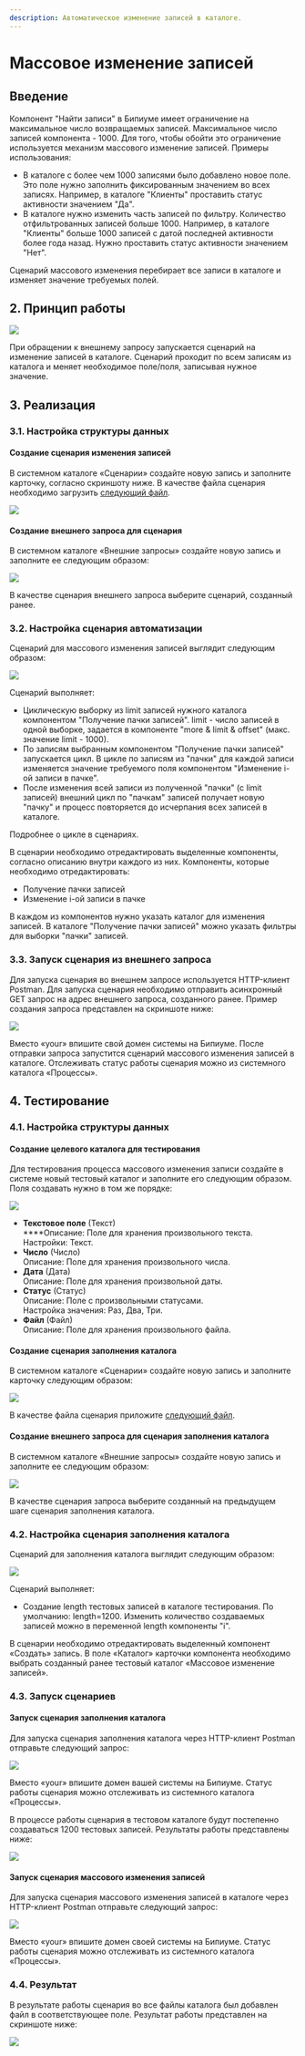 ```yaml
---
description: Автоматическое изменение записей в каталоге.
---
```


# Массовое изменение записей

## **Введение**

Компонент "Найти записи" в Бипиуме имеет ограничение на максимальное число возвращаемых записей. Максимальное число записей компонента - 1000. Для того, чтобы обойти это ограничение используется механизм массового изменение записей. Примеры использования:&#x20;

* В каталоге с более чем 1000 записями было добавлено новое поле. Это поле нужно заполнить фиксированным значением во всех записях. Например, в каталоге "Клиенты" проставить статус активности значением "Да".
* В каталоге нужно изменить часть записей по фильтру. Количество отфильтрованных записей больше 1000. Например, в каталоге "Клиенты" больше 1000 записей с датой последней активности более года назад. Нужно проставить статус активности значением "Нет".

Сценарий массового изменения перебирает все записи в каталоге и изменяет значение требуемых полей.

## 2. Принцип работы

![](../../.gitbook/assets/0.jpg)

При обращении к внешнему запросу запускается сценарий на изменение записей в каталоге. Сценарий проходит по всем записям из каталога и меняет необходимое поле/поля, записывая нужное значение.

## **3. Реализация**

### **3.1. Настройка структуры данных**

#### Создание сценария изменения записей

В системном каталоге «Сценарии» создайте новую запись и заполните карточку, согласно скриншоту ниже. В качестве файла сценария необходимо загрузить [следующий файл](https://drive.google.com/file/d/1fEiPcSiiSp6igwBgxudOrn8MfORwsbO\_/view?usp=sharing).

![](<../../.gitbook/assets/1 (7).png>)

#### Создание внешнего запроса для сценария

В системном каталоге «Внешние запросы» создайте новую запись и заполните ее следующим образом:

![](<../../.gitbook/assets/2 (2).png>)

В качестве сценария внешнего запроса выберите сценарий, созданный ранее.

### **3.2. Настройка сценария автоматизации**

Сценарий для массового изменения записей выглядит следующим образом:

![](<../../.gitbook/assets/3 (8).png>)

Сценарий выполняет:

* Циклическую выборку из limit записей нужного каталога компонентом "Получение пачки записей". limit - число записей в одной выборке, задается в компоненте "more & limit & offset" (макс. значение limit - 1000).
* По записям выбранным компонентом "Получение пачки записей" запускается цикл. В цикле по записям из "пачки" для каждой записи изменяется значение требуемого поля компонентом "Изменение i-ой записи в пачке".
* После изменения всей записи из полученной "пачки" (с limit записей) внешний цикл по "пачкам" записей получает новую "пачку" и процесс повторяется до исчерпания всех записей в каталоге.

Подробнее о цикле в сценариях.

В сценарии необходимо отредактировать выделенные компоненты, согласно описанию внутри каждого из них. Компоненты, которые необходимо отредактировать:

* Получение пачки записей
* Изменение i-ой записи в пачке

В каждом из компонентов нужно указать каталог для изменения записей. В каталоге "Получение пачки записей" можно указать фильтры для выборки "пачки" записей.

### 3.3. Запуск сценария из внешнего запроса

Для запуска сценария во внешнем запросе используется HTTP-клиент Postman. Для запуска сценария необходимо отправить асинхронный GET запрос на адрес внешнего запроса, созданного ранее. Пример создания запроса представлен на скриншоте ниже:

![](<../../.gitbook/assets/4 (1).png>)

Вместо «your» впишите свой домен системы на Бипиуме. После отправки запроса запустится сценарий массового изменения записей в каталоге. Отслеживать статус работы сценария можно из системного каталога «Процессы».

## **4. Тестирование**

### **4.1. Настройка структуры данных**

#### **Создание целевого каталога для тестирования**

Для тестирования процесса массового изменения записи создайте в системе новый тестовый каталог и заполните его следующим образом. Поля создавать нужно в том же порядке:

![](<../../.gitbook/assets/5 (7).png>)

* **Текстовое поле** (Текст)\
  ****Описание: Поле для хранения произвольного текста.\
  Настройки: Текст.
* **Число** (Число)\
  Описание: Поле для хранения произвольного числа.
* **Дата** (Дата)\
  Описание: Поле для хранения произвольной даты.
* **Статус** (Статус)\
  Описание: Поле с произвольными статусами.\
  Настройка значения: Раз, Два, Три.
* **Файл** (Файл)\
  Описание: Поле для хранения произвольного файла.

#### Создание сценария заполнения каталога

В системном каталоге «Сценарии» создайте новую запись и заполните карточку следующим образом:

![](<../../.gitbook/assets/6 (4).png>)

В качестве файла сценария приложите [следующий файл](https://drive.google.com/file/d/1mK6jFu3Xid8dZc5U3w8BqrSajQZwDsPW/view?usp=sharing).

#### **Создание внешнего запроса для сценария заполнения каталога**

В системном каталоге «Внешние запросы» создайте новую запись и заполните ее следующим образом:

![](<../../.gitbook/assets/7 (3).png>)

В качестве сценария запроса выберите созданный на предыдущем шаге сценария заполнения каталога.

### **4.2. Настройка сценария заполнения каталога**

Сценарий для заполнения каталога выглядит следующим образом:

![](<../../.gitbook/assets/8 (3).png>)

Сценарий выполняет:

* Создание length тестовых записей в каталоге тестирования. По умолчанию: length=1200. Изменить количество создаваемых записей можно в переменной length компоненты "i".&#x20;

В сценарии необходимо отредактировать выделенный компонент «Создать» запись. В поле «Каталог» карточки компонента необходимо выбрать созданный ранее тестовый каталог «Массовое изменение записей».

### **4.3. Запуск сценариев**

#### **Запуск сценария заполнения каталога**

Для запуска сценария заполнения каталога через HTTP-клиент Postman отправьте следующий запрос:

![](<../../.gitbook/assets/9 (3).png>)

Вместо «your» впишите домен вашей системы на Бипиуме. Статус работы сценария можно отслеживать из системного каталога «Процессы».

В процессе работы сценария в тестовом каталоге будут постепенно создаваться 1200 тестовых записей. Результаты работы представлены ниже:

![](<../../.gitbook/assets/10 (5).png>)

#### **Запуск сценария массового изменения записей**

Для запуска сценария массового изменения записей в каталоге через HTTP-клиент Postman отправьте следующий запрос:

![](<../../.gitbook/assets/4 (1).png>)

Вместо «your» впишите домен своей системы на Бипиуме. Статус работы сценария можно отслеживать из системного каталога «Процессы».

### **4.4. Результат**

В результате работы сценария во все файлы каталога был добавлен файл в соответствующее поле. Результат работы представлен на скриншоте ниже:

![](<../../.gitbook/assets/11 (1).png>)
